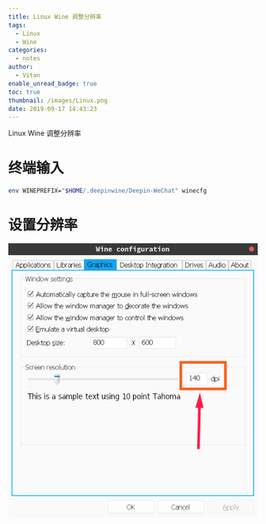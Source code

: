 ```yaml
---
title: Linux Wine 调整分辨率
tags:
  - Linux
  - Wine
categories:
  - notes
author:
  - Vitan
enable_unread_badge: true
toc: true
thumbnail: /images/Linux.png
date: 2019-09-17 14:43:23
---
```


Linux Wine 调整分辨率
<!--more-->

# 终端输入
```bash
env WINEPREFIX="$HOME/.deepinwine/Deepin-WeChat" winecfg
```

# 设置分辨率
![](https://raw.githubusercontent.com/ivitan/Picture/master/Wine-dpi.png)
